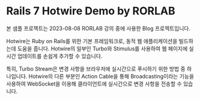 # Rails 7 Hotwire Demo by RORLAB

본 샘플 프로젝트는 2023-08-08 RORLAB 강의 중에 사용한 Blog 프로젝트입니다. 

Hotwire는 Ruby on Rails를 위한 기본 프레임워크로, 동적 웹 애플리케이션을 빌드하는데 도움을 줍니다. Hotwire의 일부인 Turbo와 Stimulus를 사용하여 웹 페이지에 실시간 업데이트를 손쉽게 추가할 수 있습니다.

특히, Turbo Stream은 변경 사항을 브라우저에 실시간으로 푸시하기 위한 방법 중 하나입니다. Hotwire의 다른 부분인 Action Cable을 통해 Broadcasting이라는 기능을 사용하여 WebSocket을 이용해 클라이언트에 실시간으로 변경 사항을 전송할 수 있습니다.